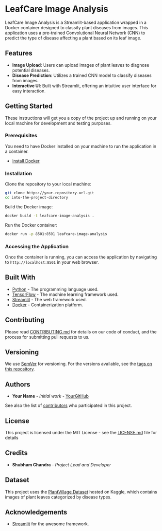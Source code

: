 # LeafCare Image Analysis

LeafCare Image Analysis is a Streamlit-based application wrapped in a Docker container designed to classify plant diseases from images. This application uses a pre-trained Convolutional Neural Network (CNN) to predict the type of disease affecting a plant based on its leaf image.

## Features

- **Image Upload**: Users can upload images of plant leaves to diagnose potential diseases.
- **Disease Prediction**: Utilizes a trained CNN model to classify diseases from images.
- **Interactive UI**: Built with Streamlit, offering an intuitive user interface for easy interaction.

## Getting Started

These instructions will get you a copy of the project up and running on your local machine for development and testing purposes.

### Prerequisites

You need to have Docker installed on your machine to run the application in a container.

- [Install Docker](https://docs.docker.com/get-docker/)

### Installation

Clone the repository to your local machine:

```bash
git clone https://your-repository-url.git
cd into-the-project-directory
```

Build the Docker image:

```bash
docker build -t leafcare-image-analysis .
```

Run the Docker container:

```bash
docker run -p 8501:8501 leafcare-image-analysis
```

### Accessing the Application

Once the container is running, you can access the application by navigating to `http://localhost:8501` in your web browser.

## Built With

- [Python](https://www.python.org/) - The programming language used.
- [TensorFlow](https://www.tensorflow.org/) - The machine learning framework used.
- [Streamlit](https://streamlit.io/) - The web framework used.
- [Docker](https://www.docker.com/) - Containerization platform.

## Contributing

Please read [CONTRIBUTING.md](https://your-repository-url/CONTRIBUTING.md) for details on our code of conduct, and the process for submitting pull requests to us.

## Versioning

We use [SemVer](http://semver.org/) for versioning. For the versions available, see the [tags on this repository](https://your-repository-url/tags).

## Authors

- **Your Name** - *Initial work* - [YourGitHub](https://github.com/yourusername)

See also the list of [contributors](https://your-repository-url/contributors) who participated in this project.

## License

This project is licensed under the MIT License - see the [LICENSE.md](LICENSE.md) file for details


## Credits

- **Shubham Chandra** - *Project Lead and Developer*

## Dataset

This project uses the [PlantVillage Dataset](https://www.kaggle.com/datasets/abdallahalidev/plantvillage-dataset) hosted on Kaggle, which contains images of plant leaves categorized by disease types.

## Acknowledgements

- [Streamlit](https://streamlit.io/) for the awesome framework.
